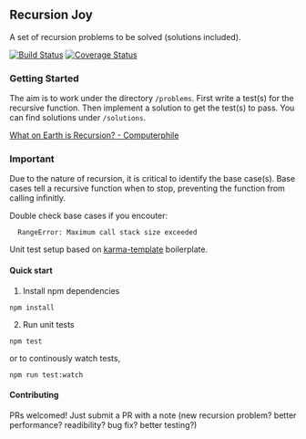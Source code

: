 ## Recursion Joy
A set of recursion problems to be solved (solutions included).

[![Build Status](https://img.shields.io/snap-ci/hzhu/recursion-joy/master.svg?style=flat-square)](https://snap-ci.com/hzhu/recursion-joy/branch/master)
[![Coverage Status](https://img.shields.io/coveralls/hzhu/recursion-joy.svg?style=flat-square)](https://coveralls.io/github/hzhu/recursion-joy?branch=master)


### Getting Started
The aim is to work under the directory `/problems`. First write a test(s) for the recursive function. Then implement a solution to get the test(s) to pass. You can find solutions under `/solutions`.

[What on Earth is Recursion? - Computerphile](https://www.youtube.com/watch?v=Mv9NEXX1VHc)

### Important
Due to the nature of recursion, it is critical to identify the base case(s). Base cases tell a recursive function when to stop, preventing the function from calling infinitly.

Double check base cases if you encouter:
```
  RangeError: Maximum call stack size exceeded
```


Unit test setup based on [karma-template](https://github.com/hzhu/karma-template) boilerplate.

#### Quick start
1) Install npm dependencies
```
npm install
```

2) Run unit tests
```
npm test
```

or to continously watch tests,

```
npm run test:watch
```

#### Contributing
PRs welcomed! Just submit a PR with a note (new recursion problem? better performance? readibility? bug fix? better testing?)